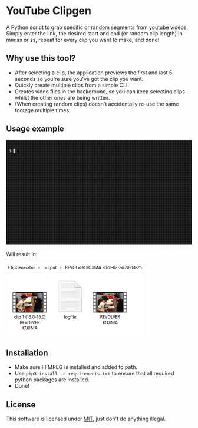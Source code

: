# YouTube Clipgen
A Python script to grab specific or random segments from youtube videos. Simply enter the link, the desired start and end (or random clip length) in mm:ss or ss, repeat for every clip you want to make, and done!

## Why use this tool?

- After selecting a clip, the application previews the first and last 5 seconds so you're sure you've got the clip you want.
- Quickly create multiple clips from a simple CLI.
- Creates video files in the background, so you can keep selecting clips whilst the other ones are being written.
- (When creating random clips) doesn't accidentally re-use the same footage multiple times.

## Usage example

<img src="/screenshots/demo.gif" alt="Gif of example input" width="600px"/>

Will result in:

![Screenshot of example output](/screenshots/output.png)

## Installation

- Make sure FFMPEG is installed and added to path.
- Use `pip3 install -r requirements.txt` to ensure that all required python packages are installed.
- Done!

## License

This software is licensed under [MIT](/LICENSE.md), just don't do anything illegal.
